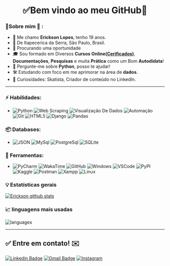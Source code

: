<h1 align="center"> 
	✅Bem vindo ao meu GitHub🚀
</h1>

### 👦Sobre mim :seedling: : 
- 👋 Me chamo **Erickson Lopes**, tenho 19 anos.
- 📌  De Itapecerica da Serra, São Paulo, Brasil.
- 💼 Procurando uma oportunidade
- 🎓 Sou formado em Diversos **Cursos Online([Cerificados](https://github.com/Erickson-lopes-dev/Certificates))**, **Documentações**, **Pesquisas** e muita **Prática** como um Bom **Autodidata**! 
- 💬 Pergunte-me sobre **Python**, posso te ajudar!
- 🛠️ Estudando com foco em me aprimorar na área de **dados**.
- 🔭 Curiosidades: Skatista, Criador de conteúdo no LinkedIn.

<hr>

### ⚡ Habilidades:
- ![Python](https://img.shields.io/badge/-Python-3776AB?&logo=Python&logoColor=FFFFFF) ![Web Scraping](https://img.shields.io/badge/-Web%20Scraping-3776AB?&logoColor=FFFFFF)   ![Visualização De Dados](https://img.shields.io/badge/-Visualização%20De%20Dados-3776AB?&logoColor=FFFFFF) ![Automação](https://img.shields.io/badge/-Automação-3776AB?&logoColor=FFFFFF) ![Git](https://img.shields.io/badge/-Git-F05032?&logo=git&logoColor=FFFFFF) ![HTML5](https://img.shields.io/badge/-HTML5-E34F26?&logo=HTML5&logoColor=FFFFFF) ![Django](https://img.shields.io/badge/-Django-092E20?&logo=Django&logoColor=FFFFFF) ![Pandas](https://img.shields.io/badge/-Pandas-150458?&logo=Pandas&logoColor=FFFFFF)

### 📦 Databases:
- ![JSON](https://img.shields.io/badge/-JSON-181717?&logo=JSON&logoColor=FFFFFF) ![MySql](https://img.shields.io/badge/-MySql-003B57?&logo=MySQL&logoColor=FFFFFF) ![PostgreSql](https://img.shields.io/badge/-PostgreSql-336791?&logo=postgresql&logoColor=FFFFFF) ![SQLite](https://img.shields.io/badge/-SQLite-4479A1?&logo=sqlite&logoColor=FFFFFF)


### 🧰 Ferramentas:
- ![PyCharm](https://img.shields.io/badge/-PyCharm-181717?&logo=PyCharm&logoColor=FFFFFF) ![WakaTime](https://img.shields.io/badge/-WakaTime-181717?&logo=WakaTime&logoColor=FFFFFF) ![GitHub](https://img.shields.io/badge/-GitHub-181717?&logo=GitHub&logoColor=FFFFFF) ![Windows](https://img.shields.io/badge/-Windows-0078D6?&logo=Windows&logoColor=FFFFFF) ![VSCode](https://img.shields.io/badge/-VSCode-007ACC?&logo=Visual%20Studio%20Code&logoColor=FFFFFF) ![PyPI](https://img.shields.io/badge/-PyPI-3775A9?&logo=PyPI&logoColor=FFFFFF) ![Kaggle](https://img.shields.io/badge/-Kaggle-20BEFF?&logo=Kaggle&logoColor=FFFFFF) ![Postman](https://img.shields.io/badge/-Postman-FF6C37?&logo=Postman&logoColor=FFFFFF) ![Xampp](https://img.shields.io/badge/-XAMPP-FB7A24?&logo=XAMPP&logoColor=FFFFFF) ![Linux](https://img.shields.io/badge/-Linux-FCC624?&logo=Linux&logoColor=FFFFFF)


### :bulb:  Estatísticas gerais 
 
[![Erickson github stats](https://github-readme-stats.vercel.app/api?username=Erickson-lopes-dev&theme=cobalt&show_icons=true)](https://github.com/Erickson-lopes-dev/github-readme-stats)

### 📈  linguagens mais usadas 
![languages](https://github-readme-stats.vercel.app/api/top-langs/?username=Erickson-lopes-dev&hide=scss,JavaScript,PowerShell,C++,Td,Tex,Fortran,C&layout=compact&theme=cobalt&title_color=2ED3EA)

<hr>

## ✅ Entre em contato! ✉️

[![Linkedin Badge](https://img.shields.io/badge/-LinkedIn-blue?style=flat-square&logo=Linkedin&logoColor=white&link=https://linkedin.com/in/brunoluiss)](https://www.linkedin.com/in/ericksonlopes/)
 [![Gmail Badge](https://img.shields.io/badge/-ofc.erickson@gmail.com-c14438?style=flat-square&logo=Gmail&logoColor=white&link=mailto:vmeazevedo@gmail.com)](mailto:ofc.erickson@gmail.com)
 [![Instagram](https://img.shields.io/badge/-Instagram-E4405F?&logo=Instagram&logoColor=FFFFFF)](https://www.instagram.com/erickson.lds/)
